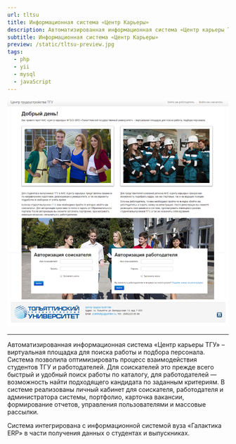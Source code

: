 ```yaml
---
url: tltsu
title: Информационная система «Центр Карьеры»
description: Автоматизированная информационная система «Центр карьеры ТГУ» – виртуальная площадка для поиска работы и подбора персонала. Система позволила оптимизировать процесс взаимодействия студентов ТГУ и работодателей.
subtitle: Информационная система «Центр Карьеры»
preview: /static/tltsu-preview.jpg
tags:
  - php
  - yii
  - mysql
  - javaScript
---
```


<img src="/static/tltsu.jpg" alt="diary" style="max-width: 100%;"/>

***

<span class="marked__text">Автоматизированная информационная система «Центр карьеры ТГУ»</span> – виртуальная площадка для поиска работы и подбора персонала. Система позволила оптимизировать процесс взаимодействия студентов ТГУ и работодателей. Для соискателей это прежде всего быстрый и удобный поиск работы по каталогу, для работодателей — возможность найти подходящего кандидата по заданным критериям. В системе реализованы личный кабинет для соискателя, работодателя и администратора системы, портфолио, карточка вакансии, формирование отчетов, управления пользователями и массовые рассылки.

Система интегрирована с информационной системой вуза «Галактика ERP» в части получения данных о студентах и выпускниках.